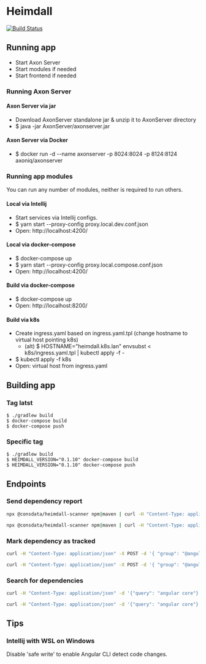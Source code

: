# Heimdall

[![Build Status](https://travis-ci.org/Consdata/heimdall.svg?branch=master)](https://travis-ci.org/Consdata/heimdall)

## Running app

- Start Axon Server
- Start modules if needed
- Start frontend if needed

### Running Axon Server

#### Axon Server via jar

- Download AxonServer standalone jar & unzip it to AxonServer directory
- $ java -jar AxonServer/axonserver.jar

#### Axon Server via Docker

- $ docker run -d --name axonserver -p 8024:8024 -p 8124:8124 axoniq/axonserver

### Running app modules

You can run any number of modules, neither is required to run others.

#### Local via Intellij
- Start services via Intellij configs.
- $ yarn start --proxy-config proxy.local.dev.conf.json
- Open: http://localhost:4200/

#### Local via docker-compose
- $ docker-compose up
- $ yarn start --proxy-config proxy.local.compose.conf.json
- Open: http://localhost:4200/

#### Build via docker-compose
- $ docker-compose up
- Open: http://localhost:8200/

#### Build via k8s
- Create ingress.yaml based on ingress.yaml.tpl (change hostname to virtual host pointing k8s)
  - (alt) $ HOSTNAME="heimdall.k8s.lan" envsubst < k8s/ingress.yaml.tpl | kubectl apply -f -
- $ kubectl apply -f k8s
- Open: virtual host from ingress.yaml

## Building app

### Tag latst
```
$ ./gradlew build
$ docker-compose build
$ docker-compose push
```

### Specific tag
```
$ ./gradlew build
$ HEIMDALL_VERSION="0.1.10" docker-compose build
$ HEIMDALL_VERSION="0.1.10" docker-compose push
```

## Endpoints

### Send dependency report

```bash
npx @consdata/heimdall-scanner npm|maven | curl -H "Content-Type: application/json" -X POST -d @- http://localhost:8081/report
```
```bash
npx @consdata/heimdall-scanner npm|maven | curl -H "Content-Type: application/json" -X POST -d @- http://localhost:8200/api/report/v1/report
```

### Mark dependency as tracked

```bash
curl -H "Content-Type: application/json" -X POST -d '{ "group": "@angular", "artifact": "core", "scope": "Npm" }' http://localhost:8083/monitor/tracking
```
```bash
curl -H "Content-Type: application/json" -X POST -d '{ "group": "@angular", "artifact": "core", "scope": "Npm" }' http://localhost:8200/api/monitor/v1/monitor/tracking
```

### Search for dependencies

```bash
curl -H "Content-Type: application/json" -d '{"query": "angular core"}' http://localhost:8085/
```
```bash
curl -H "Content-Type: application/json" -d '{"query": "angular core"}' http://localhost:8200/api/dependency-list/v1/
```

## Tips

### Intellij with WSL on Windows

Disable 'safe write' to enable Angular CLI detect code changes.
